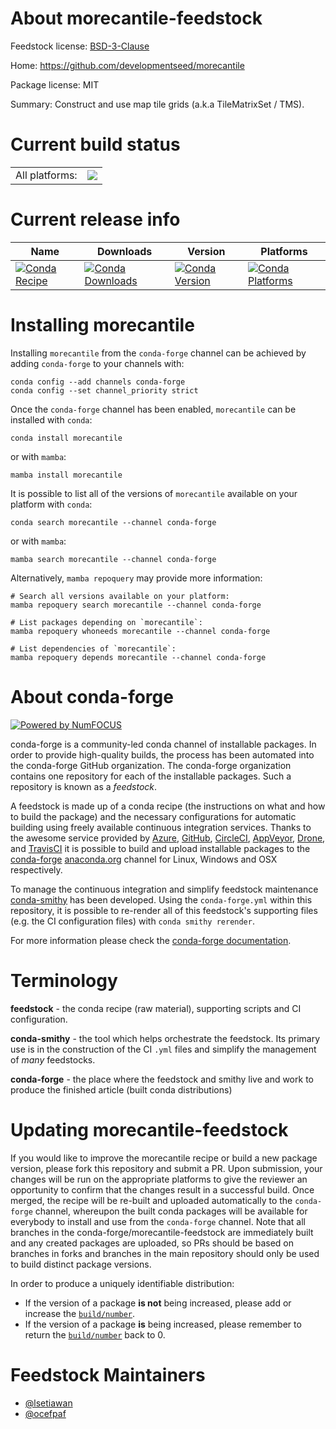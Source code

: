 About morecantile-feedstock
===========================

Feedstock license: [BSD-3-Clause](https://github.com/conda-forge/morecantile-feedstock/blob/main/LICENSE.txt)

Home: https://github.com/developmentseed/morecantile

Package license: MIT

Summary: Construct and use map tile grids (a.k.a TileMatrixSet / TMS).

Current build status
====================


<table><tr><td>All platforms:</td>
    <td>
      <a href="https://dev.azure.com/conda-forge/feedstock-builds/_build/latest?definitionId=11783&branchName=main">
        <img src="https://dev.azure.com/conda-forge/feedstock-builds/_apis/build/status/morecantile-feedstock?branchName=main">
      </a>
    </td>
  </tr>
</table>

Current release info
====================

| Name | Downloads | Version | Platforms |
| --- | --- | --- | --- |
| [![Conda Recipe](https://img.shields.io/badge/recipe-morecantile-green.svg)](https://anaconda.org/conda-forge/morecantile) | [![Conda Downloads](https://img.shields.io/conda/dn/conda-forge/morecantile.svg)](https://anaconda.org/conda-forge/morecantile) | [![Conda Version](https://img.shields.io/conda/vn/conda-forge/morecantile.svg)](https://anaconda.org/conda-forge/morecantile) | [![Conda Platforms](https://img.shields.io/conda/pn/conda-forge/morecantile.svg)](https://anaconda.org/conda-forge/morecantile) |

Installing morecantile
======================

Installing `morecantile` from the `conda-forge` channel can be achieved by adding `conda-forge` to your channels with:

```
conda config --add channels conda-forge
conda config --set channel_priority strict
```

Once the `conda-forge` channel has been enabled, `morecantile` can be installed with `conda`:

```
conda install morecantile
```

or with `mamba`:

```
mamba install morecantile
```

It is possible to list all of the versions of `morecantile` available on your platform with `conda`:

```
conda search morecantile --channel conda-forge
```

or with `mamba`:

```
mamba search morecantile --channel conda-forge
```

Alternatively, `mamba repoquery` may provide more information:

```
# Search all versions available on your platform:
mamba repoquery search morecantile --channel conda-forge

# List packages depending on `morecantile`:
mamba repoquery whoneeds morecantile --channel conda-forge

# List dependencies of `morecantile`:
mamba repoquery depends morecantile --channel conda-forge
```


About conda-forge
=================

[![Powered by
NumFOCUS](https://img.shields.io/badge/powered%20by-NumFOCUS-orange.svg?style=flat&colorA=E1523D&colorB=007D8A)](https://numfocus.org)

conda-forge is a community-led conda channel of installable packages.
In order to provide high-quality builds, the process has been automated into the
conda-forge GitHub organization. The conda-forge organization contains one repository
for each of the installable packages. Such a repository is known as a *feedstock*.

A feedstock is made up of a conda recipe (the instructions on what and how to build
the package) and the necessary configurations for automatic building using freely
available continuous integration services. Thanks to the awesome service provided by
[Azure](https://azure.microsoft.com/en-us/services/devops/), [GitHub](https://github.com/),
[CircleCI](https://circleci.com/), [AppVeyor](https://www.appveyor.com/),
[Drone](https://cloud.drone.io/welcome), and [TravisCI](https://travis-ci.com/)
it is possible to build and upload installable packages to the
[conda-forge](https://anaconda.org/conda-forge) [anaconda.org](https://anaconda.org/)
channel for Linux, Windows and OSX respectively.

To manage the continuous integration and simplify feedstock maintenance
[conda-smithy](https://github.com/conda-forge/conda-smithy) has been developed.
Using the ``conda-forge.yml`` within this repository, it is possible to re-render all of
this feedstock's supporting files (e.g. the CI configuration files) with ``conda smithy rerender``.

For more information please check the [conda-forge documentation](https://conda-forge.org/docs/).

Terminology
===========

**feedstock** - the conda recipe (raw material), supporting scripts and CI configuration.

**conda-smithy** - the tool which helps orchestrate the feedstock.
                   Its primary use is in the construction of the CI ``.yml`` files
                   and simplify the management of *many* feedstocks.

**conda-forge** - the place where the feedstock and smithy live and work to
                  produce the finished article (built conda distributions)


Updating morecantile-feedstock
==============================

If you would like to improve the morecantile recipe or build a new
package version, please fork this repository and submit a PR. Upon submission,
your changes will be run on the appropriate platforms to give the reviewer an
opportunity to confirm that the changes result in a successful build. Once
merged, the recipe will be re-built and uploaded automatically to the
`conda-forge` channel, whereupon the built conda packages will be available for
everybody to install and use from the `conda-forge` channel.
Note that all branches in the conda-forge/morecantile-feedstock are
immediately built and any created packages are uploaded, so PRs should be based
on branches in forks and branches in the main repository should only be used to
build distinct package versions.

In order to produce a uniquely identifiable distribution:
 * If the version of a package **is not** being increased, please add or increase
   the [``build/number``](https://docs.conda.io/projects/conda-build/en/latest/resources/define-metadata.html#build-number-and-string).
 * If the version of a package **is** being increased, please remember to return
   the [``build/number``](https://docs.conda.io/projects/conda-build/en/latest/resources/define-metadata.html#build-number-and-string)
   back to 0.

Feedstock Maintainers
=====================

* [@lsetiawan](https://github.com/lsetiawan/)
* [@ocefpaf](https://github.com/ocefpaf/)

